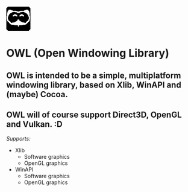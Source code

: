 ![OWL Logo](logo.png)
# OWL (Open Windowing Library)
## OWL is intended to be a simple, multiplatform windowing library, based on Xlib, WinAPI and (maybe) Cocoa.
## OWL will of course support Direct3D, OpenGL and Vulkan. :D

*Supports:*
- Xlib
	- Software graphics
	- OpenGL graphics
- WinAPI
	- Software graphics
	- OpenGL graphics
